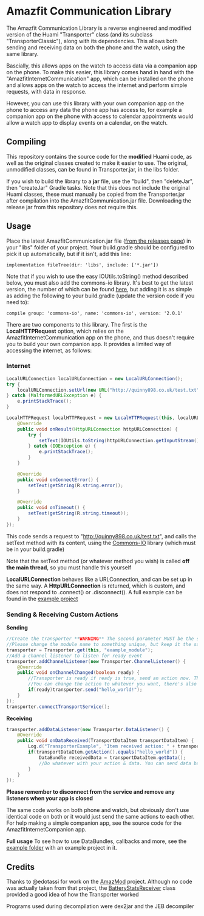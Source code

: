 # Amazfit Communication Library
The Amazfit Communication Library is a reverse engineered and modified version of the Huami "Transporter" class (and its subclass "TransporterClassic"), along with its dependencies. This allows both sending and receiving data on both the phone and the watch, using the same library.

Bascially, this allows apps on the watch to access data via a companion app on the phone. To make this easier, this library comes hand in hand with the "AmazfitInternetCommunication" app, which can be installed on the phone and allows apps on the watch to access the internet and perform simple requests, with data in response. 

However, you can use this library with your own companion app on the phone to access any data the phone app has access to, for example a companion app on the phone with access to calendar appointments would allow a watch app to display events on a calendar, on the watch.

## Compiling

This repository contains the source code for the **modified** Huami code, as well as the original classes created to make it easier to use. The original, unmodified classes, can be found in Transporter.jar, in the libs folder.

If you wish to build the library to a **jar** file, use the "build", then "deleteJar", then "createJar" Gradle tasks. Note that this does not include the original Huami classes, these must manually be copied from the Transporter.jar after compilation into the AmazfitCommunication.jar file. Downloading the release jar from this repository does not require this.

## Usage

Place the latest AmazfitCommunication.jar file ([from the releases page](https://github.com/KieronQuinn/AmazfitCommunication/releases)) in your "libs" folder of your project. Your build.gradle should be configured to pick it up automatically, but if it isn't, add this line:
```
implementation fileTree(dir: 'libs', include: ['*.jar'])
```

Note that if you wish to use the easy IOUtils.toString() method described below, you must also add the commons-io library. It's best to get the latest version, the number of which can be found [here](https://commons.apache.org/proper/commons-io/dependency-info.html), but adding it is as simple as adding the following to your build.gradle (update the version code if you need to):

```
compile group: 'commons-io', name: 'commons-io', version: '2.0.1'
```

There are two components to this library. The first is the **LocalHTTPRequest** option, which relies on the AmazfitInternetCommunication app on the phone, and thus doesn't require you to build your own companion app. It provides a limited way of accessing the internet, as follows:

### Internet

```java
LocalURLConnection localURLConnection = new LocalURLConnection();
try {
    localURLConnection.setUrl(new URL("http://quinny898.co.uk/test.txt"));
} catch (MalformedURLException e) {
    e.printStackTrace();
}

LocalHTTPRequest localHTTPRequest = new LocalHTTPRequest(this, localURLConnection, new LocalHTTPResponse() {
    @Override
    public void onResult(HttpURLConnection httpURLConnection) {
        try {
            setText(IOUtils.toString(httpURLConnection.getInputStream()));
        } catch (IOException e) {
            e.printStackTrace();
        }
    }

    @Override
    public void onConnectError() {
        setText(getString(R.string.error));
    }

    @Override
    public void onTimeout() {
        setText(getString(R.string.timeout));
    }
});
```

This code sends a request to "http://quinny898.co.uk/test.txt", and calls the setText method with its content, using the [Commons-IO](https://commons.apache.org/proper/commons-io/dependency-info.html) library (which must be in your build.gradle)

Note that the setText method (or whatever method you wish) is called **off the main thread**, so you must handle this yourself

**LocalURLConnection** behaves like a URLConnection, and can be set up in the same way. A **HttpURLConnection** is returned, which is custom, and does not respond to .connect() or .disconnect(). A full example can be found in the [example project](https://github.com/KieronQuinn/AmazfitCommunication/blob/master/example/app/src/main/java/com/kieronquinn/app/amazfitinternetexample/MainActivity.java)

### Sending & Receiving Custom Actions

**Sending**
```java
//Create the transporter **WARNING** The second parameter MUST be the same on both your watch and phone companion apps!
//Please change the module name to something unique, but keep it the same for both apps!
transporter = Transporter.get(this, "example_module");
//Add a channel listener to listen for ready event
transporter.addChannelListener(new Transporter.ChannelListener() {
    @Override
    public void onChannelChanged(boolean ready) {
        //Transporter is ready if ready is true, send an action now. This will **NOT** work before the transporter is ready!
        //You can change the action to whatever you want, there's also an option for a data bundle to be added (see below)
        if(ready)transporter.send("hello_world!");
    }
});
transporter.connectTransportService();
```

**Receiving**

```java
transporter.addDataListener(new Transporter.DataListener() {
    @Override
    public void onDataReceived(TransportDataItem transportDataItem) {
        Log.d("TransporterExample", "Item received action: " + transportDataItem.getAction());
        if(transportDataItem.getAction().equals("hello_world")) {
            DataBundle receivedData = transportDataItem.getData();
            //Do whatever with your action & data. You can send data back in the same way using the same transporter
        }
    }
});
```

**Please remember to disconnect from the service and remove any listeners when your app is closed**

The same code works on both phone and watch, but obviously don't use identical code on both or it would just send the same actions to each other. For help making a simple companion app, see the source code for the AmazfitInternetCompanion app.

**Full usage**
To see how to use DataBundles, callbacks and more, see the [example folder](https://github.com/KieronQuinn/AmazfitCommunication/tree/master/example) with an example project in it.

## Credits
Thanks to @edotassi for work on the [AmazMod](https://github.com/edotassi/AmazMod) project. Although no code was actually taken from that project, the [BatteryStatsReceiver](https://github.com/edotassi/AmazMod/blob/master/patched/src/main/java/com/edotasx/amazfit/service/BatteryStatsReceiver.java) class provided a good idea of how the Transporter worked

Programs used during decompilation were dex2jar and the JEB decompiler
